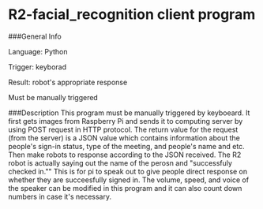 # R2-facial_recognition client program

###General Info

Language: Python

Trigger: keyborad

Result: robot's appropriate response

Must be manually triggered

###Description
This program must be manually triggered by keyboeard. It first gets images from Raspberry Pi and sends it to computing server by using POST request in HTTP protocol. The return value for the request (from the server) is a JSON value which contains information about the people's sign-in status, type of the meeting, and people's name and etc. Then make robots to response according to the JSON received. The R2 robot is actually saying out the name of the perosn and "successfuly checked in."" This is for pi to speak out to give people direct response on whether they are succeesfully signed in. The volume, speed, and voice of the speaker can be modified in this program and it can also count down numbers in case it's necessary.
